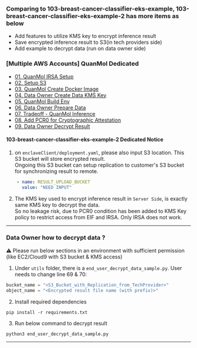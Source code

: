### Comparing to 103-breast-cancer-classifier-eks-example, 103-breast-cancer-classifier-eks-example-2 has more items as below

- Add features to utilize KMS key to encrypt inference result
- Save encrypted inference result to S3(in tech providers side)
- Add example to decrypt data (run on data owner side)

### [Multiple AWS Accounts] QuanMol Dedicated

- [01. QuanMol IRSA Setup](/readmes/06_quanmol_option_one/01_quanmol_create_irsa_role.md)
- [02. Setup S3](/readmes/06_quanmol_option_one/02_setup_s3.md)
- [03. QuanMol Create Docker Image](/readmes/06_quanmol_option_one/03_quanmol_create_docker_image.md)
- [04. Data Owner Create Data KMS Key](/readmes/06_quanmol_option_one/04_data_owner_create_data_kms_key.md)
- [05. QuanMol Build Env](/readmes/06_quanmol_option_one/05_quanmol_build_env.md)
- [06. Data Owner Prepare Data](/readmes/06_quanmol_option_one/06_data_owner_prepare_data.md)
- [07. Tradeoff - QuanMol Inference](/readmes/06_quanmol_option_one/07_tradeoff_quanmol_inference.md)
- [08. Add PCR0 for Cryptographic Attestation](/readmes/06_quanmol_option_one/08_add_pcr_for_cryptographic_attestation.md)
- [09. Data Owner Decrypt Result](/readmes/06_quanmol_option_one/09_data_owner_decrypt_result.md)

#### 103-breast-cancer-classifier-eks-example-2 Dedicated Notice

1. on `enclaveClient/deployment.yaml`, please also input S3 location. This S3 bucket will store encrypted result.<br/>
   Ongoing this S3 bucket can setup replication to customer's S3 bucket for synchronizing result to remote.

```yaml
    - name: RESULT_UPLOAD_BUCKET
      value: "NEED INPUT"
```

2. The KMS key used to encrypt inference result in `Server Side`, is exactly same KMS key to decrypt the data. <br/>
   So no leakage risk, due to PCR0 condition has been added to KMS Key policy to restrict access from EIF and IRSA. Only
   IRSA does not work.

---

### Data Owner how to decrypt data ?

⚠️ Please run below sections in an environment with sufficient permission (like EC2/Cloud9 with S3 bucket & KMS access)

1. Under `utils` folder, there is a `end_user_decrypt_data_sample.py`. User needs to change line 69 & 70:

```python
bucket_name = "<S3_Bucket_with_Replication_from_TechProvider>"
object_name = "<Encrypted result file name (with prefix)>"
```

2. Install required dependencies

```shell
pip install -r requirements.txt
```

3. Run below command to decrypt result

```shell
python3 end_user_decrypt_data_sample.py
```

---

